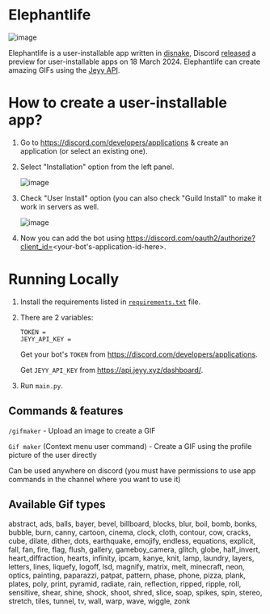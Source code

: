# Elephantlife
![image](https://github.com/Rishit-Gupta-RG/Elephantlife/assets/83908451/14fae009-0ab9-498a-b237-fa76762cc09d)

Elephantlife is a user-installable app written in [disnake](https://github.com/DisnakeDev/disnake), Discord [released](https://discord.com/developers/docs/change-log#userinstallable-apps-preview) a preview for user-installable apps on 18 March 2024. Elephantlife can create amazing GIFs using the [Jeyy API](https://api.jeyy.xyz/dashboard/).

# How to create a user-installable app?
1. Go to https://discord.com/developers/applications & create an application (or select an existing one).
2. Select "Installation" option from the left panel.

   ![image](https://github.com/Rishit-Gupta-RG/Elephantlife/assets/83908451/b8792ebe-b5ce-4c9b-ad0f-aeeb1df6c80f)
3. Check "User Install" option (you can also check "Guild Install" to make it work in servers as well.

   ![image](https://github.com/Rishit-Gupta-RG/Elephantlife/assets/83908451/e44d2858-0fb4-4251-a6ae-fa8e1be10daf)

4. Now you can add the bot using https://discord.com/oauth2/authorize?client_id=<your-bot's-application-id-here>.

# Running Locally
1. Install the requirements listed in [`requirements.txt`](https://github.com/Rishit-Gupta-RG/Elephantlife/blob/main/requirements.txt) file.
2. There are 2 variables:
   ```.env
   TOKEN =
   JEYY_API_KEY =
   ```
   Get your bot's `TOKEN` from https://discord.com/developers/applications.
   
   Get `JEYY_API_KEY` from https://api.jeyy.xyz/dashboard/.
3. Run `main.py`.

## Commands & features
`/gifmaker` - Upload an image to create a GIF

`Gif maker` (Context menu user command) - Create a GIF using the profile picture of the user directly

Can be used anywhere on discord (you must have permissions to use app commands in the channel where you want to use it)

## Available Gif types
abstract, ads, balls, bayer, bevel, billboard, blocks, blur, boil, bomb, bonks, bubble, burn, canny, cartoon, cinema, clock, cloth, contour, cow, cracks, cube, dilate, dither, dots, earthquake, emojify, endless, equations, explicit, fall, fan, fire, flag, flush, gallery, gameboy_camera, glitch, globe, half_invert, heart_diffraction, hearts, infinity, ipcam, kanye, knit, lamp, laundry, layers, letters, lines, liquefy, logoff, lsd, magnify, matrix, melt, minecraft, neon, optics, painting, paparazzi, patpat, pattern, phase, phone, pizza, plank, plates, poly, print, pyramid, radiate, rain, reflection, ripped, ripple, roll, sensitive, shear, shine, shock, shoot, shred, slice, soap, spikes, spin, stereo, stretch, tiles, tunnel, tv, wall, warp, wave, wiggle, zonk

